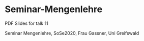 # Seminar-Mengenlehre
PDF Slides for talk 11

Seminar Mengenlehre, SoSe2020, Frau Gassner, Uni Greifswald
